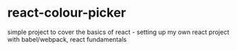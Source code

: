 # react-colour-picker

simple project to cover the basics of react - setting up my own react project with babel/webpack, react fundamentals
